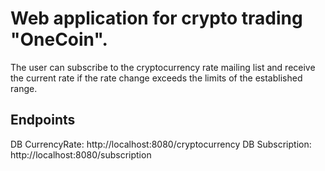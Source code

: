 Web application for crypto trading "OneCoin". 
====
The user can subscribe to the cryptocurrency rate mailing list and receive the current rate if the rate change exceeds the limits of the established range.

Endpoints
----
DB CurrencyRate: http://localhost:8080/cryptocurrency
DB Subscription: http://localhost:8080/subscription
